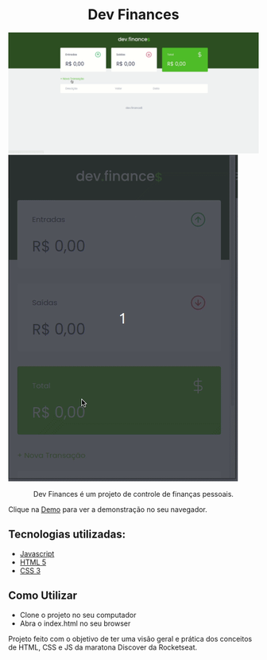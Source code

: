 <h1 align="center">Dev Finances</h1>

<img src="./github-img/finance.gif">

<img src="./github-img/finance-mobile.gif">

<p align="center">Dev Finances é um projeto de controle de finanças pessoais.</p>

<p>Clique na <a href="https://personfinances.netlify.app/">Demo</a> para ver a demonstração no seu navegador.</p>

## Tecnologias utilizadas:

- [Javascript](https://developer.mozilla.org/)
- [HTML 5](https://developer.mozilla.org/pt-BR/docs/Web/HTML)
- [CSS 3](https://developer.mozilla.org/pt-BR/docs/Web/CSS)

## Como Utilizar

- Clone o projeto no seu computador
- Abra o index.html no seu browser

<p align="start">Projeto feito com o objetivo de ter uma visão geral e prática dos conceitos de HTML, CSS e JS da maratona Discover da Rocketseat.</p>
